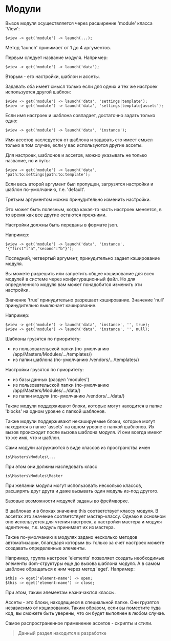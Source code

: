 # Модули

Вызов модуля осуществляется через расширение 'module' класса 'View':

	$view -> get('module') -> launch(...);

Метод 'launch' принимает от 1 до 4 аргументов.

Первым следует название модуля. Например:

	$view -> get('module') -> launch('data');

Вторым - его настройки, шаблон и ассеты.

Задавать оба имеет смысл только если для одних и тех же настроек используется другой шаблон:

	$view -> get('module') -> launch('data', 'settings|template');
	$view -> get('module') -> launch('data', 'settings|template|assets');

Если имя настроек и шаблона совпадает, достаточно задать только одно:

	$view -> get('module') -> launch('data', 'instance');

Имя ассетов наследуется от шаблона и задавать его имеет смысл только в том случае, если у вас используются другие ассеты.

Для настроек, шаблонов и ассетов, можно указывать не только название, но и путь:

	$view -> get('module') -> launch('data', 'path:to:settings|path:to:template');

Если весь второй аргумент был пропущен, загрузятся настройки и шаблон по-умолчанию, т.е. 'default'.

Третьим аргументом можно принудительно изменить настройки.

Это может быть полезным, когда какая-то часть настроек меняется, в то время как все другие остаются прежними.

Настройки должны быть переданы в формате json.

Например:

	$view -> get('module') -> launch('data', 'instance', '{"first":"a","second":"b"}');

Последний, четвертый аргумент, принудительно задает кэширование модуля.

Вы можете разрешить или запретить общее кэширование для всех модулей в системе через конфигурационный файл. Но для определенного модуля вам может понадобится изменить эти настройки.

Значение 'true' принудительно разрешает кэширование. Значение 'null' принудительно выключает кэширование.

Например:

	$view -> get('module') -> launch('data', 'instance', '', true);
	$view -> get('module') -> launch('data', 'instance', '', null);

Шаблоны грузятся по приоритету:

* из пользовательской папки (по-умолчанию /app/Masters/Modules/.../templates/)
* из папки шаблона (по-умолчанию /vendors/.../templates/)

Настройки грузятся по приоритету:

* из базы данных (раздел 'modules')
* из пользовательской папки (по-умолчанию /app/Masters/Modules/.../data/)
* из папки модуля (по-умолчанию /vendors/.../data/)

Также модули поддерживают блоки, которые могут находится в папке 'blocks' на одном уровне с папкой шаблонов.

Также модули поддерживают некэшируемые блоки, которые могут находится в папке 'assets' на одном уровне с папкой шаблонов. Их вызов происходит после вызова шаблона модуля. И они всегда имеют то же имя, что и шаблон.

Сами модули загружаются в виде классов из пространства имен

	is\Masters\Modules\...

При этом они должны наследовать класс

	is\Masters\Modules\Master

При желании модули могут использовать несколько классов, расширять друг друга и даже вызывать один модуль из-под другого.

Базовые возможности модулей заданы во фреймворке.

В шаблонах и в блоках значение this соответствует классу модуля. В ассетах это значение соответствует мастер-классу. Однако в основном оно используется для чтения настроек, а настройки мастера и модуля идентичны, т.к. модуль принимает их из мастера.

Также по-умолчанию в модулях задано несколько методов автоматизации, благодаря которым вы только за счет настроек можете создавать определенные элементы.

Например, группа настроек 'elements' позволяет создать необходимые элементы dom-структуры еще до вызова шаблона модуля. А в самом шаблоне обращаться к ним через метод 'eget'. Например:

	$this -> eget('element-name') -> open;
	$this -> eget('element-name') -> close;

При этом, таким элементам назначаются классы.

Ассеты - это блоки, находящиеся в специальной папке. Они грузятся независимо от кэширования. Таким образом, если вы поместите туда код, вы сможете быть уверены, что он будет выполнен в любом случае.

Самое распространенное применение ассетов - скрипты и стили.

> Данный раздел находится в разработке
